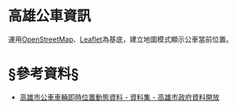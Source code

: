 # 高雄公車資訊

運用[OpenStreetMap](https://www.openstreetmap.org/)、[Leaflet](https://leafletjs.com/)為基底，建立地圖模式顯示公車當前位置。

# §參考資料§
- [高雄市公車車輛即時位置動態資料 - 資料集 - 高雄市政府資料開放](https://data.kcg.gov.tw/dataset/bus-real-time-dynamic)

